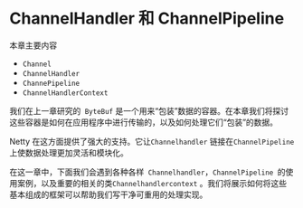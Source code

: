 ChannelHandler 和 ChannelPipeline  
====

本章主要内容

- `Channel`
- `ChannelHandler`
- `ChannePipeline`
- `ChannelHandlerContext`

我们在上一章研究的` ByteBuf` 是一个用来“包装”数据的容器。在本章我们将探讨这些容器是如何在应用程序中进行传输的，以及如何处理它们“包装”的数据。

Netty 在这方面提供了强大的支持。它让`Channelhandler` 链接在`ChannelPipeline`上使数据处理更加灵活和模块化。

在这一章中，下面我们会遇到各种各样` Channelhandler`，`ChannelPipeline `的使用案例，以及重要的相关的类`Channelhandlercontext` 。我们将展示如何将这些基本组成的框架可以帮助我们写干净可重用的处理实现。

